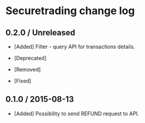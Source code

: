 # Securetrading change log

## 0.2.0 / Unreleased

* [Added] Filter - query API for transactions details.

* [Deprecated]

* [Removed]

* [Fixed]

## 0.1.0 / 2015-08-13

* [Added] Possibility to send REFUND request to API.
